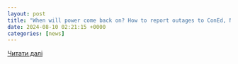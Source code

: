 ```yaml
---
layout: post
title: "When will power come back on? How to report outages to ConEd, NYSEG"
date: 2024-08-10 02:21:15 +0000
categories: [news]
---
```


[Читати далі](https://www.lohud.com/story/news/local/2024/08/09/when-will-power-come-back-on-how-to-report-outages-to-coned-nyseg/74745926007/)
